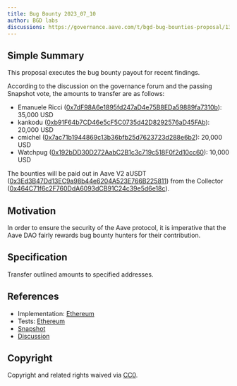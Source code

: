```yaml
---
title: Bug Bounty 2023_07_10
author: BGD labs
discussions: https://governance.aave.com/t/bgd-bug-bounties-proposal/13077
---
```


## Simple Summary

This proposal executes the bug bounty payout for recent findings.

According to the discussion on the governance forum and the passing Snapshot vote, the amounts to transfer are as follows:

- Emanuele Ricci ([0x7dF98A6e1895fd247aD4e75B8EDa59889fa7310b](https://etherscan.io/address/0x7dF98A6e1895fd247aD4e75B8EDa59889fa7310b)): 35,000 USD
- kankodu ([0xb91F64b7CD46e5cF5C0735d42D8292576aD45FAb](https://etherscan.io/address/0xb91F64b7CD46e5cF5C0735d42D8292576aD45FAb)): 20,000 USD
- cmichel ([0x7ac71b1944869c13b36bfb25d7623723d288e6b2](https://etherscan.io/address/0x7ac71b1944869c13b36bfb25d7623723d288e6b2)): 20,000 USD
- Watchpug ([0x192bDD30D272AabC2B1c3c719c518F0f2d10cc60](https://etherscan.io/address/0x192bDD30D272AabC2B1c3c719c518F0f2d10cc60)): 10,000 USD

The bounties will be paid out in Aave V2 aUSDT ([0x3Ed3B47Dd13EC9a98b44e6204A523E766B225811](https://etherscan.io/address/0x3Ed3B47Dd13EC9a98b44e6204A523E766B225811)) from the Collector ([0x464C71f6c2F760DdA6093dCB91C24c39e5d6e18c](https://etherscan.io/address/0x464C71f6c2F760DdA6093dCB91C24c39e5d6e18c)).

## Motivation

In order to ensure the security of the Aave protocol, it is imperative that the Aave DAO fairly rewards bug bounty hunters for their contribution.

## Specification

Transfer outlined amounts to specified addresses.

## References

- Implementation: [Ethereum](https://github.com/bgd-labs/aave-proposals/blob/main/src/AaveV3_Eth_BugBounty_20230710/AaveV3_Eth_BugBounty_20230710.sol)
- Tests: [Ethereum](https://github.com/bgd-labs/aave-proposals/blob/main/src/AaveV3_Eth_BugBounty_20230710/AaveV3_Eth_BugBounty_20230710.t.sol)
- [Snapshot](https://snapshot.org/#/aave.eth/proposal/0x6f70e60abd398e1ff04ff6a78cd313b69d47df84e42b790c14c273dc5ab31674)
- [Discussion](https://governance.aave.com/t/bgd-bug-bounties-proposal/13077)

## Copyright

Copyright and related rights waived via [CC0](https://creativecommons.org/publicdomain/zero/1.0/).

